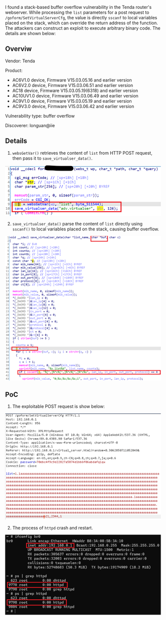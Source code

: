 

I found a stack-based buffer overflow vulnerability in the Tenda router's webserver. While processing the `list` parameters for a post request to `/goform/SetVirtualServerCfg`, the value is directly `sscanf` to local variables placed on the stack, which can override the return address of the function. The attackers can construct an exploit to execute arbitrary binary code. The details are shown below:


## Overviw

Vendor: Tenda

Product:
- AC6V1.0 device, Firmware V15.03.05.16 and earlier version
- AC6V2.0 device, Firmware V15.03.06.51 and earlier version
- AC18 device, Firmware V15.03.05.19(6318) and earlier version
- AC10UV1.0 device, Firmware V15.03.06.49 and earlier version
- AC9V1.0 device, Firmware V15.03.05.19 and earlier version
- AC9V3.0 device, Firmware V15.03.06.42 and earlier version

Vulnerability type: buffer overflow

Discoverer: longuan@iie 


## Details

1. `websGetVar()` retrieves the content of `list` from HTTP POST request, then pass it to `save_virtualser_data()`.

![image](/vulns/Tenda/images/details-2-1.png)

2. `save_virtualser_data()` parse the content of `list` directly using `sscanf()` to local variables placed on the stack, causing buffer overflow.

![image](/vulns/Tenda/images/details-2-2.png)


## PoC

1. The exploitable POST request is show below:

![image](/vulns/Tenda/images/poc-2-1.png)

2. The process of `httpd` crash and restart. 

![image](/vulns/Tenda/images/poc-2-2.png)


